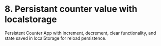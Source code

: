 # 8. Persistant counter value with localstorage 
Persistent Counter App with increment, decrement, clear functionality, and state saved in localStorage for reload persistence.
